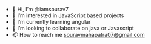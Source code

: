 - 👋 Hi, I’m @iamsourav7
- 👀 I’m interested in JavaScript based projects
- 🌱 I’m currently learning angular
- 💞️ I’m looking to collaborate on java or Javascript
- 📫 How to reach me souravmahapatra07@gmail.com

<!---
iamsourav7/iamsourav7 is a ✨ special ✨ repository because its `README.md` (this file) appears on your GitHub profile.
You can click the Preview link to take a look at your changes.
--->
